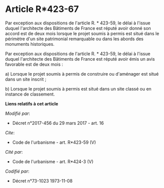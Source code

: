 # Article R*423-67

Par exception aux dispositions de l'article R. * 423-59, le délai à l'issue duquel l'architecte des Bâtiments de France est
réputé avoir donné son accord est de deux mois lorsque le projet soumis à permis est situé dans le périmètre d'un site
patrimonial remarquable ou dans les abords des monuments historiques. 

Par exception aux dispositions de l'article R. * 423-59, le délai à l'issue duquel l'architecte des Bâtiments de France est
réputé avoir émis un avis favorable est de deux mois : 

a) Lorsque le projet soumis à permis de construire ou d'aménager est situé dans un site inscrit ; 

b) Lorsque le projet soumis à permis est situé dans un site classé ou en instance de classement.

**Liens relatifs à cet article**

_Modifié par_:

  - Décret n°2017-456 du 29 mars 2017 - art. 16

_Cite_:

  - Code de l'urbanisme - art. R*423-59 (V)

_Cité par_:

  - Code de l'urbanisme - art. R*424-3 (V)

_Codifié par_:

  - Décret n°73-1023 1973-11-08
